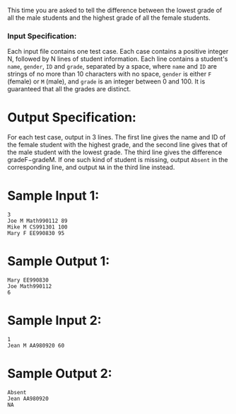 This time you are asked to tell the difference between the lowest  grade of all the male students and the highest grade of all the female  students.

### Input Specification:

Each input file contains one test case. Each case contains a positive integer N, followed by N lines of student information. Each line contains a student's `name`, `gender`, `ID` and `grade`, separated by a space, where `name` and `ID` are strings of no more than 10 characters with no space, `gender` is either `F` (female) or `M` (male), and `grade` is an integer between 0 and 100. It is guaranteed that all the grades are distinct.

# Output Specification:

For each test case, output in 3 lines. The first line gives the name  and ID of the female student with the highest grade, and the second line gives that of the male student with the lowest grade. The third line  gives the difference gradeF−gradeM. If one such kind of student is missing, output `Absent` in the corresponding line, and output `NA` in the third line instead.

# Sample Input 1:

```
3
Joe M Math990112 89
Mike M CS991301 100
Mary F EE990830 95   
```

# Sample Output 1:

```
Mary EE990830
Joe Math990112
6
```

# Sample Input 2:

```
1
Jean M AA980920 60
```

# Sample Output 2:

```
Absent
Jean AA980920
NA
```